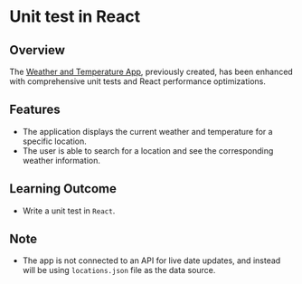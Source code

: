 # Unit test in React

## Overview
The [Weather and Temperature App](https://github.com/mkatigbak/weather-temperature-app), previously created, has been enhanced with comprehensive unit tests and React performance optimizations.

## Features
* The application displays the current weather and temperature for a specific location.
* The user is able to search for a location and see the corresponding weather information.

## Learning Outcome
* Write a unit test in ```React```.

## Note
* The app is not connected to an API for live date updates, and instead will be using ```locations.json``` file as the data source.
